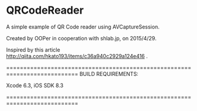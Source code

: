# QRCodeReader
A simple example of QR Code reader using AVCaptureSession.

Created by OOPer in cooperation with shlab.jp, on 2015/4/29.

Inspired by this article
 <http://qiita.com/hkato193/items/c36a940c2929a124e416>
.

===========================================================================
BUILD REQUIREMENTS:

Xcode 6.3, iOS SDK 8.3

===========================================================================
